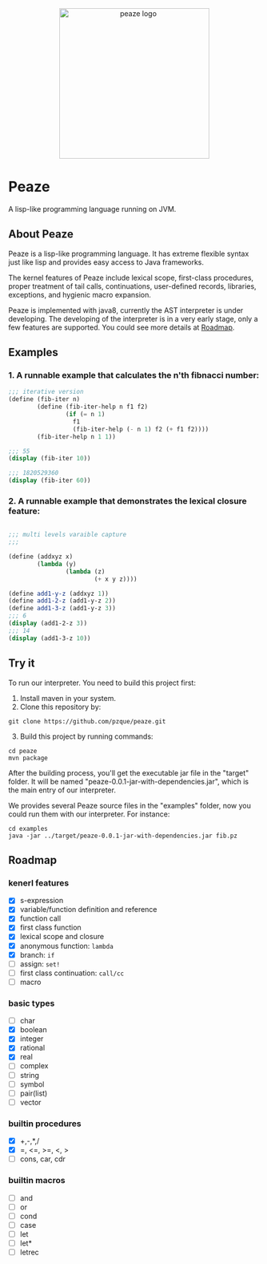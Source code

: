 <div align=center>
<img src="https://raw.githubusercontent.com/pzque/peaze/master/doc/peaze-newlogo.png" width="300" alt="peaze logo"/>
</div>

# Peaze
A lisp-like programming language running on JVM.

## About Peaze
Peaze is a lisp-like programming language. It has extreme flexible syntax just like lisp and provides easy access to Java frameworks.

The kernel features of Peaze include lexical scope, first-class procedures, proper treatment of tail calls, continuations, user-defined records, libraries, exceptions, and hygienic macro expansion.

Peaze is implemented with java8, currently the AST interpreter is under developing. The developing of the interpreter is in a very early stage, only a few features are supported. You could see more details at [Roadmap](#roadmap).

## Examples
### 1. A runnable example that calculates the n'th fibnacci number:

```scheme
;;; iterative version
(define (fib-iter n)
        (define (fib-iter-help n f1 f2)
                (if (= n 1)
                  f1
                  (fib-iter-help (- n 1) f2 (+ f1 f2))))
        (fib-iter-help n 1 1))

;;; 55
(display (fib-iter 10))

;;; 1820529360
(display (fib-iter 60))
```

### 2. A runnable example that demonstrates the lexical closure feature:

```scheme

;;; multi levels varaible capture
;;;

(define (addxyz x)
        (lambda (y)
                (lambda (z)
                        (+ x y z))))

(define add1-y-z (addxyz 1))
(define add1-2-z (add1-y-z 2))
(define add1-3-z (add1-y-z 3))
;;; 6
(display (add1-2-z 3))
;;; 14
(display (add1-3-z 10))
```

## Try it
To run our interpreter. You need to build this project first:

1. Install maven in your system.
2. Clone this repository by:
```
git clone https://github.com/pzque/peaze.git
```
3. Build this project by running commands:
```
cd peaze
mvn package
```

After the building process, you'll get the executable jar file in the "target" folder. It will be named "peaze-0.0.1-jar-with-dependencies.jar", which is the main entry of our interpreter.

We provides several Peaze source files in the "examples" folder, now you could run them with our interpreter. For instance:

```
cd examples
java -jar ../target/peaze-0.0.1-jar-with-dependencies.jar fib.pz
```
## <span id="roadmap">Roadmap</span>
### kenerl features
- [x] s-expression
- [x] variable/function definition and reference
- [x] function call
- [x] first class function
- [x] lexical scope and closure
- [x] anonymous function: `lambda`
- [x] branch: `if`
- [ ] assign: `set!`
- [ ] first class continuation: `call/cc`
- [ ] macro

### basic types
- [ ] char
- [x] boolean
- [x] integer
- [x] rational
- [x] real
- [ ] complex
- [ ] string
- [ ] symbol
- [ ] pair(list)
- [ ] vector

### builtin procedures
- [x] +,-,*,/
- [x] =, <=, >=, <, > 
- [ ] cons, car, cdr

### builtin macros
- [ ] and
- [ ] or
- [ ] cond
- [ ] case
- [ ] let
- [ ] let*
- [ ] letrec
